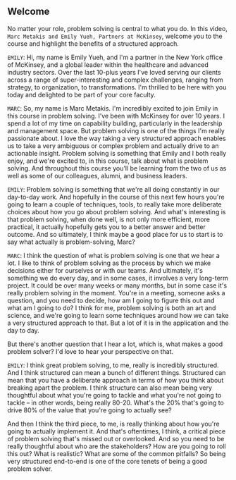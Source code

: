 ## Welcome

No matter your role, problem solving is central to what you do. In this video,` Marc Metakis and Emily Yueh, Partners at McKinsey`, welcome you to the course and highlight the benefits of a structured approach.

`EMILY`: Hi, my name is Emily Yueh, and I'm a partner in the New York office of McKinsey, and a global leader within the healthcare and advanced industry sectors. Over the last 10-plus years I've loved serving our clients across a range of super-interesting and complex challenges, ranging from strategy, to organization, to transformations. I'm thrilled to be here with you today and delighted to be part of your core faculty.

`MARC`: So, my name is Marc Metakis. I'm incredibly excited to join Emily in this course in problem solving. I’ve been with McKinsey for over 10 years. I spend a lot of my time on capability building, particularly in the leadership and management space. But problem solving is one of the things I'm really passionate about. I love the way taking a very structured approach enables us to take a very ambiguous or complex problem and actually drive to an actionable insight. Problem solving is something that Emily and I both really enjoy, and we're excited to, in this course, talk about what is problem solving. And throughout this course you'll be learning from the two of us as well as some of our colleagues, alumni, and business leaders.

`EMILY`: Problem solving is something that we're all doing constantly in our day-to-day work. And hopefully in the course of this next few hours you're going to learn a couple of techniques, tools, to really take more deliberate choices about how you go about problem solving. And what's interesting is that problem solving, when done well, is not only more efficient, more practical, it actually hopefully gets you to a better answer and better outcome. And so ultimately, I think maybe a good place for us to start is to say what actually is problem-solving, Marc?

`MARC`: I think the question of what is problem solving is one that we hear a lot. I like to think of problem solving as the process by which we make decisions either for ourselves or with our teams. And ultimately, it's something we do every day, and in some cases, it involves a very long-term project. It could be over many weeks or many months, but in some case it's really problem solving in the moment. You're in a meeting, someone asks a question, and you need to decide, how am I going to figure this out and what am I going to do? I think for me, problem solving is both an art and science, and we're going to learn some techniques around how we can take a very structured approach to that. But a lot of it is in the application and the day to day.

But there's another question that I hear a lot, which is, what makes a good problem solver? I'd love to hear your perspective on that.

`EMILY`: I think great problem solving, to me, really is incredibly structured. And I think structured can mean a bunch of different things. Structured can mean that you have a deliberate approach in terms of how you think about breaking apart the problem. I think structure can also mean being very thoughtful about what you're going to tackle and what you're not going to tackle – in other words, being really 80-20. What's the 20% that's going to drive 80% of the value that you're going to actually see?

And then I think the third piece, to me, is really thinking about how you're going to actually implement it. And that's oftentimes, I think, a critical piece of problem solving that's missed out or overlooked. And so you need to be really thoughtful about who are the stakeholders? How are you going to roll this out? What is realistic? What are some of the common pitfalls? So being very structured end-to-end is one of the core tenets of being a good problem solver.
